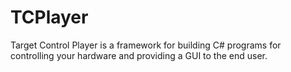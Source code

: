 TCPlayer
========

Target Control Player is a framework for building C# programs for controlling your hardware and providing a GUI to the end user.
